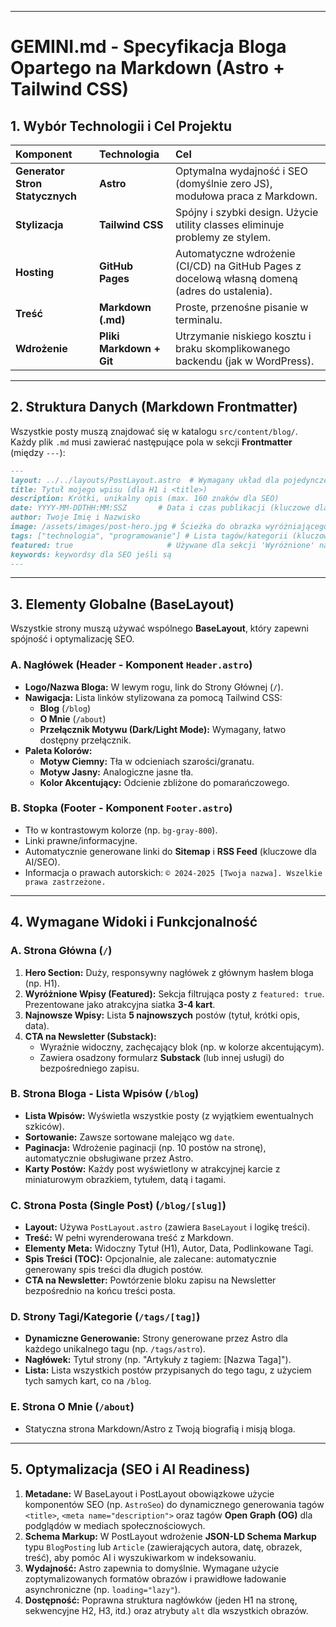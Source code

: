 -----

# GEMINI.md - Specyfikacja Bloga Opartego na Markdown (Astro + Tailwind CSS)

## 1\. Wybór Technologii i Cel Projektu

| Komponent | Technologia | Cel |
| :--- | :--- | :--- |
| **Generator Stron Statycznych** | **Astro** | Optymalna wydajność i SEO (domyślnie zero JS), modułowa praca z Markdown. |
| **Stylizacja** | **Tailwind CSS** | Spójny i szybki design. Użycie utility classes eliminuje problemy ze stylem. |
| **Hosting** | **GitHub Pages** | Automatyczne wdrożenie (CI/CD) na GitHub Pages z docelową własną domeną (adres do ustalenia). |
| **Treść** | **Markdown (.md)** | Proste, przenośne pisanie w terminalu. |
| **Wdrożenie** | **Pliki Markdown + Git** | Utrzymanie niskiego kosztu i braku skomplikowanego backendu (jak w WordPress). |

-----

## 2\. Struktura Danych (Markdown Frontmatter)

Wszystkie posty muszą znajdować się w katalogu `src/content/blog/`. Każdy plik `.md` musi zawierać następujące pola w sekcji **Frontmatter** (między `---`):

```markdown
---
layout: ../../layouts/PostLayout.astro  # Wymagany układ dla pojedynczego wpisu
title: Tytuł mojego wpisu (dla H1 i <title>)
description: Krótki, unikalny opis (max. 160 znaków dla SEO)
date: YYYY-MM-DDTHH:MM:SSZ       # Data i czas publikacji (kluczowe dla sortowania)
author: Twoje Imię i Nazwisko
image: /assets/images/post-hero.jpg # Ścieżka do obrazka wyróżniającego (opcjonalnie)
tags: ["technologia", "programowanie"] # Lista tagów/kategorii (kluczowa dla stron zbiorczych)
featured: true                     # Używane dla sekcji 'Wyróżnione' na stronie głównej
keywords: keywordsy dla SEO jeśli są
---
```

-----

## 3\. Elementy Globalne (BaseLayout)

Wszystkie strony muszą używać wspólnego **BaseLayout**, który zapewni spójność i optymalizację SEO.

### A. Nagłówek (Header - Komponent `Header.astro`)

  * **Logo/Nazwa Bloga:** W lewym rogu, link do Strony Głównej (`/`).
  * **Nawigacja:** Lista linków stylizowana za pomocą Tailwind CSS:
      * **Blog** (`/blog`)
      * **O Mnie** (`/about`)
    * **Przełącznik Motywu (Dark/Light Mode):** Wymagany, łatwo dostępny przełącznik.
  * **Paleta Kolorów:**
      * **Motyw Ciemny:** Tła w odcieniach szarości/granatu.
      * **Motyw Jasny:** Analogiczne jasne tła.
      * **Kolor Akcentujący:** Odcienie zbliżone do pomarańczowego.

### B. Stopka (Footer - Komponent `Footer.astro`)

  * Tło w kontrastowym kolorze (np. `bg-gray-800`).
  * Linki prawne/informacyjne.
  * Automatycznie generowane linki do **Sitemap** i **RSS Feed** (kluczowe dla AI/SEO).
  * Informacja o prawach autorskich: `© 2024-2025 [Twoja nazwa]. Wszelkie prawa zastrzeżone.`

-----

## 4\. Wymagane Widoki i Funkcjonalność

### A. Strona Główna (`/`)

1.  **Hero Section:** Duży, responsywny nagłówek z głównym hasłem bloga (np. H1).
2.  **Wyróżnione Wpisy (Featured):** Sekcja filtrująca posty z `featured: true`. Prezentowane jako atrakcyjna siatka **3-4 kart**.
3.  **Najnowsze Wpisy:** Lista **5 najnowszych** postów (tytuł, krótki opis, data).
4.  **CTA na Newsletter (Substack):**
      * Wyraźnie widoczny, zachęcający blok (np. w kolorze akcentującym).
      * Zawiera osadzony formularz **Substack** (lub innej usługi) do bezpośredniego zapisu.

### B. Strona Bloga - Lista Wpisów (`/blog`)

  * **Lista Wpisów:** Wyświetla wszystkie posty (z wyjątkiem ewentualnych szkiców).
  * **Sortowanie:** Zawsze sortowane malejąco wg `date`.
  * **Paginacja:** Wdrożenie paginacji (np. 10 postów na stronę), automatycznie obsługiwane przez Astro.
  * **Karty Postów:** Każdy post wyświetlony w atrakcyjnej karcie z miniaturowym obrazkiem, tytułem, datą i tagami.

### C. Strona Posta (Single Post) (`/blog/[slug]`)

  * **Layout:** Używa `PostLayout.astro` (zawiera `BaseLayout` i logikę treści).
  * **Treść:** W pełni wyrenderowana treść z Markdown.
  * **Elementy Meta:** Widoczny Tytuł (H1), Autor, Data, Podlinkowane Tagi.
  * **Spis Treści (TOC):** Opcjonalnie, ale zalecane: automatycznie generowany spis treści dla długich postów.
  * **CTA na Newsletter:** Powtórzenie bloku zapisu na Newsletter bezpośrednio na końcu treści posta.

### D. Strony Tagi/Kategorie (`/tags/[tag]`)

  * **Dynamiczne Generowanie:** Strony generowane przez Astro dla każdego unikalnego tagu (np. `/tags/astro`).
  * **Nagłówek:** Tytuł strony (np. "Artykuły z tagiem: [Nazwa Taga]").
  * **Lista:** Lista wszystkich postów przypisanych do tego tagu, z użyciem tych samych kart, co na `/blog`.

### E. Strona O Mnie (`/about`)

  * Statyczna strona Markdown/Astro z Twoją biografią i misją bloga.

-----

## 5\. Optymalizacja (SEO i AI Readiness)

1.  **Metadane:** W BaseLayout i PostLayout obowiązkowe użycie komponentów SEO (np. `AstroSeo`) do dynamicznego generowania tagów `<title>`, `<meta name="description">` oraz tagów **Open Graph (OG)** dla podglądów w mediach społecznościowych.
2.  **Schema Markup:** W PostLayout wdrożenie **JSON-LD Schema Markup** typu `BlogPosting` lub `Article` (zawierających autora, datę, obrazek, treść), aby pomóc AI i wyszukiwarkom w indeksowaniu.
3.  **Wydajność:** Astro zapewnia to domyślnie. Wymagane użycie zoptymalizowanych formatów obrazów i prawidłowe ładowanie asynchroniczne (np. `loading="lazy"`).
4.  **Dostępność:** Poprawna struktura nagłówków (jeden H1 na stronę, sekwencyjne H2, H3, itd.) oraz atrybuty `alt` dla wszystkich obrazów.
